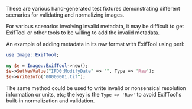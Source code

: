 These are various hand-generated test fixtures demonstrating different
scenarios for validating and normalizing images.

For various scenarios involving invalid metadata, it may be difficult to get
ExifTool or other tools to be willing to add the invalid metadata. 

An example of adding metadata in its raw format with ExifTool using perl:

```perl
use Image::ExifTool;

my $e = Image::ExifTool->new();
$e->SetNewValue("IFD0:ModifyDate" => "", Type => 'Raw');
$e->WriteInfo("00000001.tif");
```

The same method could be used to write invalid or nonsensical resolution
information or units, etc; the key is the `Type => 'Raw'` to avoid ExifTool's
built-in normalization and validation.

